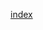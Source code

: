 <!--
[default]
title="Test"
favicon="./test.ico"
stylesheets=[
  "./test.css"
]
-->

[index](./index.md)

